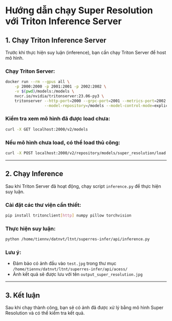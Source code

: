 # Hướng dẫn chạy Super Resolution với Triton Inference Server

## 1. Chạy Triton Inference Server
Trước khi thực hiện suy luận (inference), bạn cần chạy Triton Server để host mô hình.

### Chạy Triton Server:
```bash
docker run --rm --gpus all \
    -p 2000:2000 -p 2001:2001 -p 2002:2002 \
    -v $(pwd)/models:/models \
    nvcr.io/nvidia/tritonserver:23.06-py3 \
    tritonserver --http-port=2000 --grpc-port=2001 --metrics-port=2002 \
                 --model-repository=/models --model-control-mode=explicit
```

### Kiểm tra xem mô hình đã được load chưa:
```bash
curl -X GET localhost:2000/v2/models
```

### Nếu mô hình chưa load, có thể load thủ công:
```bash
curl -X POST localhost:2000/v2/repository/models/super_resolution/load
```

---

## 2. Chạy Inference
Sau khi Triton Server đã hoạt động, chạy script `inference.py` để thực hiện suy luận.

### Cài đặt các thư viện cần thiết:
```bash
pip install tritonclient[http] numpy pillow torchvision
```

### Thực hiện suy luận:
```bash
python /home/tiennv/datnvt/ltnt/superres-infer/api/inference.py
```

### Lưu ý:
- Đảm bảo có ảnh đầu vào `test.jpg` trong thư mục `/home/tiennv/datnvt/ltnt/superres-infer/api/acess/`
- Ảnh kết quả sẽ được lưu với tên `output_super_resolution.jpg`

---

## 3. Kết luận
Sau khi chạy thành công, bạn sẽ có ảnh đã được xử lý bằng mô hình Super Resolution và có thể kiểm tra kết quả.
